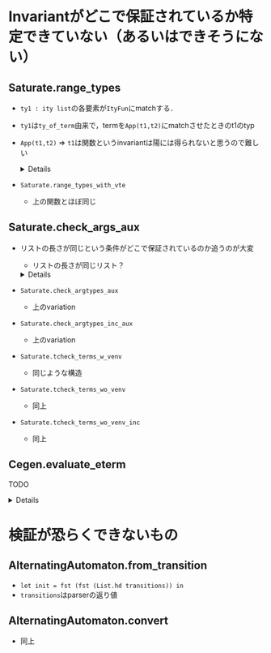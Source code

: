
Invariantがどこで保証されているか特定できていない（あるいはできそうにない）
==========================================================================

Saturate.range_types
--------------------

  + `ty1 : ity list`の各要素が`ItyFun`にmatchする．
  + `ty1`は`ty_of_term`由来で，termを`App(t1,t2)`にmatchさせたときのt1のtyp
  + `App(t1,t2)` => `t1`は関数というinvariantは陽には得られないと思うので難しい

    <details><><!--{{{-->

    ```ocaml
    let range_types ty1 ty2 =
      List.fold_left
        begin fun ty ity1 ->
          match ity1 with
          | ItyFun(_,ty3,ity)->
              if List.for_all
                  (fun ity3-> List.exists (fun ity2-> subtype ity2 ity3) ty2)
                  ty3
              then add_ity ity ty
              else ty
          | _ -> assert false
        end
        [] ty1
    (* caller *)
    let rec ty_of_term venv term =
      match term with
      | NT(f) -> ty_of_nt f
      | T(a) -> ty_of_t a
      | Var(v) -> ty_of_var venv v
      | App(t1,t2) ->
          let ty1 = ty_of_term venv t1 in
          let ty2 = ty_of_term venv t2 in
          range_types ty1 ty2
    ```

    </details><!--}}}-->

  + `Saturate.range_types_with_vte`
      + 上の関数とほぼ同じ

Saturate.check_args_aux
-----------------------

  + リストの長さが同じという条件がどこで保証されているのか追うのが大変
      + リストの長さが同じリスト？
          <!-- + TODO ADT.mdに移動したほうがよいか -->

    <details><!--{{{-->

    ```ocaml
    let rec check_args_aux tys terms venv =
      match (tys,terms) with
      | ([], []) -> true
      | (ty::tys', t::terms') ->
          List.for_all (fun ity-> check_term t ity venv) ty
            && check_args_aux tys' terms' venv
      | _ -> assert false
             ^^^^^^^^^^^^ tysとtermsの長さが同じ
    and check_args tys_ity_list terms venv ty =
      match tys_ity_list with
      | [] -> ty
      | (tys,ity)::tys_ity_list' ->
          if check_args_aux tys terms venv
             ^^^^^^^^^^^^^^
          then
            (if !Flags.merge_vte then
               let ty' = List.filter (fun ity1->not(eq_ity ity ity1)) ty in
               let tys_ity_list'' =
                 List.filter (fun (_,ity1)->not(eq_ity ity ity1)) tys_ity_list'
               in
               check_args tys_ity_list'' terms venv (ity::ty')
             else
               let ty' = List.filter (fun ity1->not(subtype ity ity1)) ty in
               let tys_ity_list'' =
                 List.filter (fun (_,ity1)->not(subtype ity ity1)) tys_ity_list'
               in
               check_args tys_ity_list'' terms venv (ity::ty')
            )
          else
            check_args tys_ity_list' terms venv ty
    and check_term term ity venv =
      match term with
      | App(_,_) ->
          let (h,terms) = Grammar.decompose_term term in
          let tyss = match_head_ity h venv (List.length terms) ity in
          List.exists (fun tys->check_args_aux tys terms venv) tyss
                                ^^^^^^^^^^^^^^
      | Var(v) -> List.exists (fun ity1 -> subtype ity1 ity) (ty_of_var venv v)
      | T(a) -> let q = codom_of_ity ity in
          List.exists (fun ity1 -> subtype ity1 ity) (ty_of_t_q a q)
      | NT(f) -> let q = codom_of_ity ity in
          List.exists (fun ity1 -> subtype ity1 ity) (ty_of_nt_q f q)

    (* caller *)
    let match_head_ity h venv arity ity =
      match ity with
      | ItyQ(q) ->
          (match h with
             Var(v) ->
               if !num_of_states=1 then
                 let ty = (ty_of_var venv v) in
                 List.map (fun ity1 -> get_argtys arity ity1) ty
               else
                 let ty = List.filter (fun ity1->codom_of_ity ity1=q) (ty_of_var venv v) in
                 List.map (fun ity1 -> get_argtys arity ity1) ty
           | _ ->
               let ty = ty_of_head_q2 h venv q in
               List.map (fun ity1 -> get_argtys arity ity1) ty
          )
      | _ -> (* ItyFun *)
          let q = codom_of_ity ity in
          let ty = List.filter
              (fun ity1 -> subtype (get_range ity1 arity) ity)
              (ty_of_head_q2 h venv q) in
          List.map (fun ity -> get_argtys arity ity) ty
    ```

    </details><!--}}}-->

+ `Saturate.check_argtypes_aux`
  + 上のvariation

+ `Saturate.check_argtypes_inc_aux`
  + 上のvariation

+ `Saturate.tcheck_terms_w_venv`
  + 同じような構造

+ `Saturate.tcheck_terms_wo_venv`
  + 同上

+ `Saturate.tcheck_terms_wo_venv_inc`
  + 同上

Cegen.evaluate_eterm
--------------------

TODO

<details><!--{{{-->

```ocaml
let rec evaluate_eterm eterm env =
  let (h,termss) = decompose_eterm eterm in
  match h with
  | ENT(f,ity,ntyid) ->
      begin try
        let (vte,body) =
          try Hashtbl.find tracetab (f,ity) with Not_found ->
            register_backchain f ity ntyid;
            Hashtbl.find tracetab (f,ity)
        in
        let (vte',body') = rename_vte_eterm vte body in
        let env' = mk_env vte' termss in
        evaluate_eterm body' (env'@env)
      with Not_found -> assert false end
  | ET(a,_aty) ->
      begin try
        let trees = List.map (fun ts -> evaluate_eterms ts env) termss in
        Node(a, trees)
      with Not_found -> assert false end
  | EVar(v,aty) ->
      begin try
        let eterm1 = List.assoc (v,aty) env in
        evaluate_eterm (compose_eterm eterm1 termss) env
       with Not_found -> assert false end
  | ECoerce(aty1,aty2,t) ->
      begin try
        match (aty1,aty2) with
        | (ItyQ(q1),ItyQ(q2)) -> assert (q1=q2); evaluate_eterm t env
        | (ItyFun(_,ty11,aty11), ItyFun(_,ty21,aty21)) ->
            begin match termss with
            | [] -> assert false
            | ts::termss' ->
                let tyterms = List.combine ty21 ts in
                let ts' = List.map (fun aty ->
                    let (aty',t') = List.find (fun (aty',_)->Type.subtype aty' aty) tyterms in
                    if aty=aty' then t' else ECoerce(aty',aty,t')) ty11
                in
                let t1 = if aty11=aty21 then EApp(t,ts') else
                    ECoerce(aty11,aty21,EApp(t,ts'))
                in evaluate_eterm (compose_eterm t1 termss') env
            end
        | _ -> assert false
      with Not_found -> assert false end
  | _ -> assert false
and evaluate_eterms ts env =
  match ts with
  | [] -> Bottom
  | t::ts' ->
      let t1 = evaluate_eterm t env in
      let t2 = evaluate_eterms ts' env in
      merge_tree t1 t2
```

</details><!--}}}-->

検証が恐らくできないもの
========================

AlternatingAutomaton.from_transition
------------------------------------

  + `let init = fst (fst (List.hd transitions)) in`
  + `transitions`はparserの返り値

AlternatingAutomaton.convert
----------------------------

  + 同上

